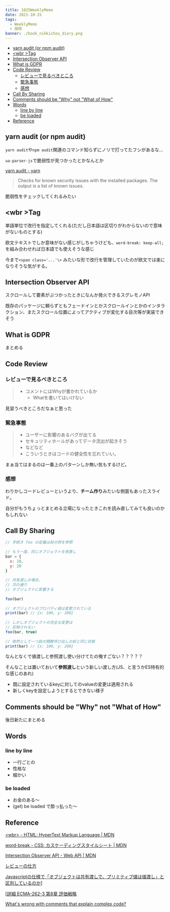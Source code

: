 ```yaml
---
title: 1025WeeklyMemo
date: 2021-10-25
tags:
  - WeeklyMemo
  - 技術
banner: ./book_nikkichou_diary.png
---
```


- [yarn audit (or npm audit)](#yarn-audit-or-npm-audit)
- [<wbr \>Tag](#wbr-tag)
- [Intersection Observer API](#intersection-observer-api)
- [What is GDPR](#what-is-gdpr)
- [Code Review](#code-review)
  - [レビューで見るべきところ](#レビューで見るべきところ)
  - [緊急事態](#緊急事態)
  - [感想](#感想)
- [Call By Sharing](#call-by-sharing)
- [Comments should be "Why" not "What of How"](#comments-should-be-why-not-what-of-how)
- [Words](#words)
  - [line by line](#line-by-line)
  - [be loaded](#be-loaded)
- [Reference](#reference)

## yarn audit (or npm audit)

`yarn audit`や`npm audit`関連のコマンド知らずにノリで打ってたフシがあるな…

`ua-parser-js`で脆弱性が見つかったとかなんとか

[yarn audit - yarn](https://classic.yarnpkg.com/en/docs/cli/audit/)

> Checks for known security issues with the installed packages. The output is a list of known issues.

脆弱性をチェックしてくれるみたい

## <wbr \>Tag

単語単位で改行を指定してくれる(ただし日本語は区切りがわからないので意味がないものとする)

欧文テキストでしか意味がない感じがしちゃうけども、`word-break: keep-all;`を組み合わせれば日本語でも使えそうな感じ

今まで`<span class='...'\>` みたいな形で改行を管理していたのが欧文では楽になりそうな気がする。

## Intersection Observer API

スクロールして要素がぶつかったときになんか発火できるスグレモノAPI

既存のパッケージに頼らずともフェードインとかスクロールインとかのインタラクション、またスクロール位置によってアクティブが変化する目次等が実装できそう

## What is GDPR

まとめる

## Code Review

### レビューで見るべきところ

> - コメントにはWhyが書かれているか
>   -  Whatを書いてはいけない

見習うべきところだなぁと思った

### 緊急事態

> - ユーザーに影響のあるバグが出てる
> - セキュリティホールがあってデータ流出が起きそう
> - などなど
> - こういうときはコードの健全性を忘れていい。

まぁ当てはまるのは一番上のパターンしか無い気もするけど。

### 感想

わりかしコードレビューというより、**チーム作り**みたいな側面もあったスライド。

自分がもうちょっとまとめる立場になったときこれを読み直してみても良いのかもしれない

## Call By Sharing

```js
// 手続き foo の定義は前の例を参照
 
// もう一度、同じオブジェクトを用意し
bar = {
  x: 10,
  y: 20
}
 
// 共有渡しの場合、
// 次の通り
// オブジェクトに影響する
 
foo(bar)
 
// オブジェクトのプロパティ値は変更されている
print(bar) // {x: 100, y: 200}
 
// しかしオブジェクトの完全な変更は
// 反映されない
foo(bar, true)
 
// 依然として一つ前の関数呼び出しの前と同じ状態
print(bar) // {x: 100, y: 200}
```

なんとなくで値渡しと参照渡し使い分けてたの俺すごない？？？？？

そんなことは置いておいて**参照渡し**という新しい渡し方(JS、と言うかES特有的な感じのあれ)

- 既に設定されているkeyに対してのvalueの変更は適用される
- 新しくkeyを設定しようとするとできない様子

## Comments should be "Why" not "What of How"

後日新たにまとめる

## Words

### line by line

- 一行ごとの
- 性格な
- 細かい

### be loaded

- お金のある〜
- (get) be loaded で酔っ払った〜

## Reference

[<wbr\> - HTML: HyperText Markup Language | MDN](https://developer.mozilla.org/ja/docs/Web/HTML/Element/wbr)

[word-break - CSS: カスケーディングスタイルシート | MDN](https://developer.mozilla.org/ja/docs/Web/CSS/word-break)

[Intersection Observer API - Web API | MDN](https://developer.mozilla.org/ja/docs/Web/API/Intersection_Observer_API)

[レビューの仕方](https://speakerdeck.com/yosuke_furukawa/rebiyufalseshi-fang) 

[Javascriptの仕様で「オブジェクトは共有渡しで、プリミティブ値は値渡し」と区別しているのか](https://ja.stackoverflow.com/questions/2544/javascriptの仕様で-オブジェクトは共有渡しで-プリミティブ値は値渡し-と区別しているのか)]

[[詳細 ECMA-262-3 第8章 評価戦略](https://mixiengineer.hatenablog.com/entry/2012/10796/)

[What's wrong with comments that explain complex code?](https://softwareengineering.stackexchange.com/questions/254978/whats-wrong-with-comments-that-explain-complex-code)